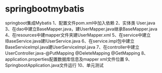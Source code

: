 # springbootmybatis
springboot集成Mybatis
1、配置文件pom.xml中加入依赖
2、实体类 User.java
3、在dao中建立BaseMapper.java，建UserMapper.java继承BaseMapper.java
4、在resources中建mapper文件夹建UserMapper.xml
5、在service中建立IBaseService.java建IUserService.java
6、在service.impl包中建立BaseServiceImpl.java建UserServiceImpl.java
7、在controller中建立UserController.java-@PutMapping @DeleteMapping @GetMapping
8、application.properties配置数据库信息及mapper  xml文件位置
9、SpringbootApplication.java文件运行
10、单元测试
